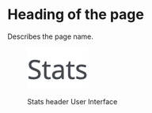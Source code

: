 # Heading of the page

Describes the page name.

<figure><img src="../../../.gitbook/assets/image (14).png" alt="Stats header User Interface"><figcaption><p>Stats header User Interface</p></figcaption></figure>
